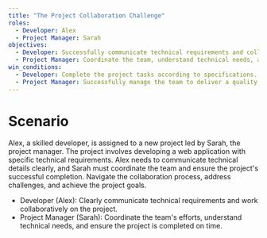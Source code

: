 ```yaml
---
title: "The Project Collaboration Challenge"
roles:
  - Developer: Alex
  - Project Manager: Sarah
objectives:
  - Developer: Successfully communicate technical requirements and collaborate effectively on a project.
  - Project Manager: Coordinate the team, understand technical needs, and ensure successful project completion.
win_conditions:
  - Developer: Complete the project tasks according to specifications.
  - Project Manager: Successfully manage the team to deliver a quality project on time.
---
```


# Scenario
Alex, a skilled developer, is assigned to a new project led by Sarah, the project manager. The project involves developing a web application with specific technical requirements. Alex needs to communicate technical details clearly, and Sarah must coordinate the team and ensure the project's successful completion. Navigate the collaboration process, address challenges, and achieve the project goals.
- Developer (Alex): Clearly communicate technical requirements and work collaboratively on the project.
- Project Manager (Sarah): Coordinate the team's efforts, understand technical needs, and ensure the project is completed on time.


